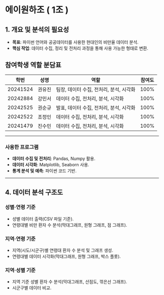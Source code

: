 # 에이원하조 ( 1조 )

## 1. 개요 및 분석의 필요성
- **목표**: 파이썬 언어와 공공데이터를 사용한 현대인의 비만율 데이터 분석.
- **핵심 작업**: 데이터 수집, 정리 및 전처리 과정을 통해 사용 가능한 형태로 변환.

## 참여학생 역할 분담표
| 학번       | 성명     | 역할                             | 참여도 |
|------------|----------|----------------------------------|--------|
| 20241524   | 권유진   | 팀장, 데이터 수집, 전처리, 분석, 시각화 | 100%   |
| 20242884   | 강민서   | 데이터 수집, 전처리, 분석, 시각화     | 100%   |
| 20242525   | 권순규   | 발표, 데이터 수집, 전처리, 분석, 시각화 | 100%   |
| 20242522   | 조정인   | 데이터 수집, 전처리, 분석, 시각화     | 100%   |
| 20241479   | 진수민   | 데이터 수집, 전처리, 분석, 시각화     | 100%   |

---
### 사용한 프로그램
- **데이터 수집 및 전처리**: Pandas, Numpy 활용.
- **데이터 시각화**: Matplotlib, Seaborn 사용.
- **통계 분석 및 예측**: 파이썬 코드 기반.

---

## 4. 데이터 분석 구조도
### 성별·연령 기준
- 성별 데이터 출력(CSV 파일 기준).
- 연령대별 비만 환자 수 분석(막대그래프, 원형 그래프, 점 그래프).

### 지역·연령 기준
- 지역(시도/시군구)별 연령대 환자 수 분석 및 그래프 생성.
- 연령대별 데이터 시각화(막대그래프, 원형 그래프, 박스 플롯).

### 지역·성별 기준
- 지역 기준 성별 환자 수 분석(막대그래프, 산점도, 꺾은선 그래프).
- 시군구별 데이터 비교.
